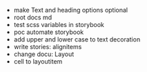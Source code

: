 - make Text and heading options optional
- root docs md
- test scss variables in storybook
- poc automate storybook
- add upper and lower case to text decoration
- write stories: alignitems
- change docu: Layout
- cell to layoutitem
